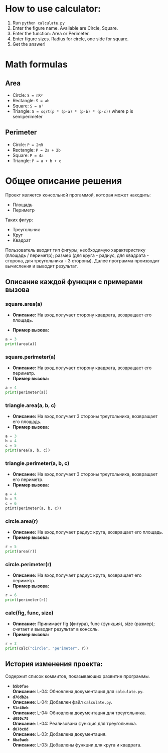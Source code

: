 
# How to use calculator:
1. Run `python calculate.py`
2. Enter the figure name. Available are Circle, Square.
3. Enter the function: Area or Perimeter.
4. Enter figure sizes. Radius for circle, one side for square.
5. Get the answer!

# Math formulas
## Area
- Circle: `S = πR²`
- Rectangle: `S = ab`
- Square: `S = a²`
- Triangle: `S = sqrt(p * (p-a) * (p-b) * (p-c))` where p is semiperimeter

## Perimeter
- Circle: `P = 2πR`
- Rectangle: `P = 2a + 2b`
- Square: `P = 4a`
- Triangle: `P = a + b + c`

# Общее описание решения

Проект является консольной прогаммой, которая может находить:
- Площадь
- Периметр

Таких фигур:
- Треугольник 
- Круг
- Квадрат

Пользователь вводит тип фигуры; необходимую характеристику (площадь / периметр); размер (для круга - радиус, для квадрата - сторона, для треугольника - 3 стороны).
Далее программа производит вычисления и выводит результат.

## Описание каждой функции с примерами вызова

### square.area(a)
- **Описание:** На вход получает сторону квадрата, возвращает его площадь.

- **Пример вызова:** 
```python
a = 3
print(area(a))
```
### square.perimeter(a)
- **Описание:** На вход получает сторону квадрата, возвращает его периметр.
- **Пример вызова:**
```python
a = 4
print(perimeter(a))
```
### triangle.area(a, b, c)
- **Описание:** На вход получает 3 стороны треугольника, возвращает его площадь.
- **Пример вызова:**
```python
a = 3
b = 4
c = 5
print(area(a, b, c))
```
### triangle.perimeter(a, b, c)
- **Описание:** На вход получает 3 стороны треугольника, возвращает его периметр.
- **Пример вызова:**
```python
a = 4
b = 5
c = 6
ptint(perimeter(a, b, c))
```
### circle.area(r)
- **Описание:** На вход получает радиус круга, возвращает его площадь.
- **Пример вызова:**
```python
r = 5
print(area(r))
```
### circle.perimeter(r)
- **Описание:** На вход получает радиус круга, возвращает его периметр.
- **Пример вызова:**
``` python
r = 6
print(perimeter(r))
```
### calc(fig, func, size)
- **Описание:** Принимает fig (фигура), func (функция), size (размер); считает и выводит результат в консоль.
- **Пример вызова:**
``` python
r = 3
print(calc("circle", "perimeter", r))
```
## История изменения проекта:
Содержит список коммитов, показывающих развитие программы.
- **`b5b0fae`**  
  **Описание**: L-04: Обновлена документация для `calculate.py`.
- **`d76db2a`**  
  **Описание**: L-04: Добавлен файл `calculate.py`.
- **`51c40eb`**  
  **Описание**: L-04: Обновлена документация для треугольника.
- **`d080c78`**  
  **Описание**: L-04: Реализована функция для треугольника.
- **`d078c8d`**  
  **Описание**: L-03: Добавлена документация.
- **`8ba9aeb`**  
  **Описание**: L-03: Добавлены функции для круга и квадрата.